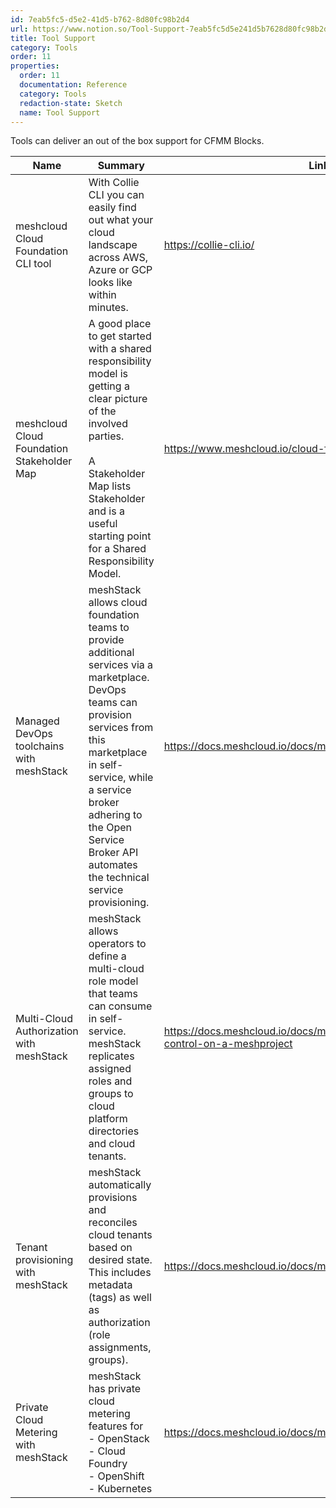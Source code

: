 ```yaml
---
id: 7eab5fc5-d5e2-41d5-b762-8d80fc98b2d4
url: https://www.notion.so/Tool-Support-7eab5fc5d5e241d5b7628d80fc98b2d4
title: Tool Support
category: Tools
order: 11
properties:
  order: 11
  documentation: Reference
  category: Tools
  redaction-state: Sketch
  name: Tool Support
---
```


Tools can deliver an out of the box support for CFMM Blocks.



<!-- included database 6f849704-d765-443f-ac32-b611fc5270cc -->
| Name                                       | Summary                                                                                                                                                                                                                                                                           | Link                                                                                  |
| ------------------------------------------ | --------------------------------------------------------------------------------------------------------------------------------------------------------------------------------------------------------------------------------------------------------------------------------- | ------------------------------------------------------------------------------------- |
| meshcloud Cloud Foundation CLI tool        | With Collie CLI you can easily find out what your cloud landscape across AWS, Azure or GCP looks like within minutes.                                                                                                                                                             | https://collie-cli.io/                                                                |
| meshcloud Cloud Foundation Stakeholder Map | A good place to get started with a shared responsibility model is getting a clear picture of the involved parties. <br><br>A Stakeholder Map lists Stakeholder and is a useful starting point for a Shared Responsibility Model.                                                  | https://www.meshcloud.io/cloud-foundation-stakeholder-map                             |
| Managed DevOps toolchains with meshStack   | meshStack allows cloud foundation teams to provide additional services via a marketplace. DevOps teams can provision services from this marketplace in self-service, while a service broker adhering to the Open Service Broker API automates the technical service provisioning. | https://docs.meshcloud.io/docs/marketplace.index.html                                 |
| Multi-Cloud Authorization with meshStack   | meshStack allows operators to define a multi-cloud role model that teams can consume in self-service. meshStack replicates assigned roles and groups to cloud platform directories and cloud tenants.                                                                             | https://docs.meshcloud.io/docs/meshcloud.project.html#access-control-on-a-meshproject |
| Tenant provisioning with meshStack         | meshStack automatically provisions and reconciles cloud tenants based on desired state. This includes metadata (tags) as well as authorization (role assignments, groups).                                                                                                        | https://docs.meshcloud.io/docs/meshcloud.tenant.html                                  |
| Private Cloud Metering with meshStack      | meshStack has private cloud metering features for<br>- OpenStack<br>- Cloud Foundry<br>- OpenShift<br>- Kubernetes                                                                                                                                                                | https://docs.meshcloud.io/docs/meshstack.billing.html                                 |

